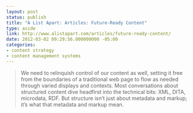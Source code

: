 ```yaml
---
layout: post
status: publish
title: "A List Apart: Articles: Future-Ready Content"
type: aside
link: http://www.alistapart.com/articles/future-ready-content/
date: 2012-03-02 09:29:56.000000000 -05:00
categories:
- content strategy
- content management systems
---
```

> We need to relinquish control of our content as well, setting it free from the boundaries of a traditional web page to flow as needed through varied displays and contexts. Most conversations about structured content dive headfirst into the technical bits: XML, DITA, microdata, RDF. But structure isn&rsquo;t just about metadata and markup; it&rsquo;s what that metadata and markup mean.
